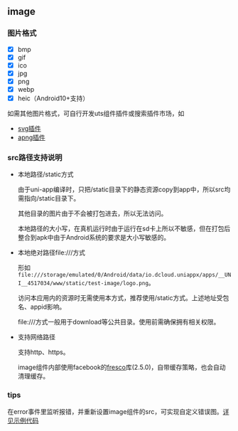 ## image

<!-- UTSCOMJSON.image.description -->

<!-- UTSCOMJSON.image.attrubute -->

<!-- UTSCOMJSON.image.event -->

### 图片格式
- [x] bmp
- [x] gif
- [x] ico
- [x] jpg
- [x] png
- [x] webp
- [x] heic（Android10+支持）

如需其他图片格式，可自行开发uts组件插件或搜索插件市场，如
- [svg插件](https://ext.dcloud.net.cn/search?q=svg&orderBy=Relevance&cat1=8&cat2=82)
- [apng插件](https://ext.dcloud.net.cn/search?q=apng&orderBy=Relevance&cat1=8&cat2=82)

### src路径支持说明

- 本地路径/static方式

	由于uni-app编译时，只把/static目录下的静态资源copy到app中，所以src均需指向/static目录下。
	
	其他目录的图片由于不会被打包进去，所以无法访问。
	
	本地路径的大小写，在真机运行时由于运行在sd卡上所以不敏感，但在打包后整合到apk中由于Android系统的要求是大小写敏感的。

- 本地绝对路径file:///方式
	
	形如`file:///storage/emulated/0/Android/data/io.dcloud.uniappx/apps/__UNI__4517034/www/static/test-image/logo.png`。
	
	访问本应用内的资源时无需使用本方式，推荐使用/static方式。上述地址受包名、appid影响。
	
	file:///方式一般用于download等公共目录。使用前需确保拥有相关权限。

- 支持网络路径
	
	支持http、https。
	
	image组件内部使用facebook的[fresco](https://github.com/facebook/fresco)库(2.5.0)，自带缓存策略，也会自动清理缓存。

<!-- UTSCOMJSON.image.example -->

<!-- UTSCOMJSON.image.compatibility -->

### tips
在error事件里监听报错，并重新设置image组件的src，可实现自定义错误图。[详见示例代码](https://gitcode.net/dcloud/hello-uni-app-x/-/blob/master/pages/component/image/image-path.uvue)

<!-- UTSCOMJSON.image.children -->

<!-- UTSCOMJSON.image.reference -->

